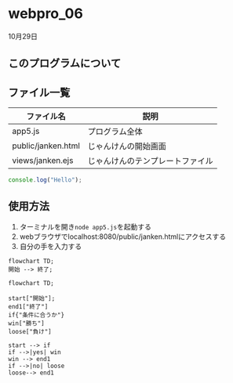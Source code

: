 # webpro_06
10月29日
## このプログラムについて
## ファイル一覧
ファイル名 | 説明
-|-
app5.js | プログラム全体
public/janken.html | じゃんけんの開始画面
views/janken.ejs | じゃんけんのテンプレートファイル
```javascript
console.log("Hello");
```
## 使用方法
1. ターミナルを開き```node app5.js```を起動する
1. webブラウザでlocalhost:8080/public/janken.htmlにアクセスする
1. 自分の手を入力する

```mermaid
flowchart TD;
開始 --> 終了;
```

```mermaid
flowchart TD;

start["開始"];
end1["終了"]
if{"条件に合うか"}
win["勝ち"]
loose["負け"]

start --> if
if -->|yes| win
win --> end1
if -->|no| loose
loose--> end1
```